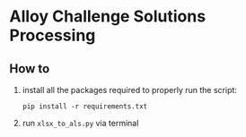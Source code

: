 # Alloy Challenge Solutions Processing

## How to
1. install all the packages required to properly run the script:
    ```
    pip install -r requirements.txt
    ```
2. run `xlsx_to_als.py` via terminal
